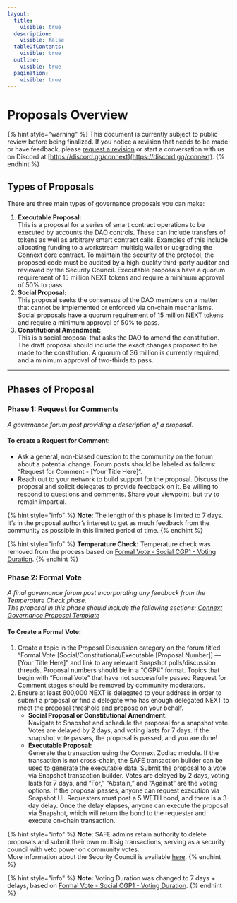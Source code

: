 ```yaml
---
layout:
  title:
    visible: true
  description:
    visible: false
  tableOfContents:
    visible: true
  outline:
    visible: true
  pagination:
    visible: true
---
```


# Proposals Overview

{% hint style="warning" %}
This document is currently subject to public review before being finalized. If you notice a revision that needs to be made or have feedback, please [request a revision](https://github.com/connext/gitbook-docs/issues/new) or start a conversation with us on Discord at [https://discord.gg/connext](https://discord.gg/connext).
{% endhint %}

## **Types of Proposals**

There are three main types of governance proposals you can make:

1. **Executable Proposal:** \
   This is a proposal for a series of smart contract operations to be executed by accounts the DAO controls. These can include transfers of tokens as well as arbitrary smart contract calls. Examples of this include allocating funding to a workstream multisig wallet or upgrading the Connext core contract. To maintain the security of the protocol, the proposed code must be audited by a high-quality third-party auditor and reviewed by the Security Council. Executable proposals have a quorum requirement of 15 million NEXT tokens and require a minimum approval of 50% to pass.&#x20;
2. **Social Proposal:** \
   This proposal seeks the consensus of the DAO members on a matter that cannot be implemented or enforced via on-chain mechanisms. Social proposals have a quorum requirement of 15 million NEXT tokens and require a minimum approval of 50% to pass.
3. **Constitutional Amendment:** \
   This is a social proposal that asks the DAO to amend the constitution. The draft proposal should include the exact changes proposed to be made to the constitution. A quorum of 36 million is currently required, and a minimum approval of two-thirds to pass.

***

## **Phases of Proposal**

### **Phase 1: Request for Comments**

_A governance forum post providing a description of a proposal._

#### To create a Request for Comment:

* Ask a general, non-biased question to the community on the forum about a potential change. Forum posts should be labeled as follows: “Request for Comment - \[Your Title Here]“.
* Reach out to your network to build support for the proposal. Discuss the proposal and solicit delegates to provide feedback on it. Be willing to respond to questions and comments. Share your viewpoint, but try to remain impartial.

{% hint style="info" %}
**Note**: The length of this phase is limited to 7 days. It’s in the proposal author’s interest to get as much feedback from the community as possible in this limited period of time.
{% endhint %}

{% hint style="info" %}
**Temperature Check:** Temperature check was removed from the process based on [Formal Vote - Social CGP1 - Voting Duration](https://snapshot.org/#/dao.connext.eth/proposal/0x77125238d344e5e378387d048d6e3b2c2a45bf3d3d2b6c22b1b76c443e4e9301).
{% endhint %}

### **Phase 2: Formal Vote**

_A final governance forum post incorporating any feedback from the Temperature Check phase._\
_The proposal in this phase should include the following sections:_ [_Connext Governance Proposal Template_](https://app.gitbook.com/o/5e3LmvXsgxY4Ysqtad89/s/yvLdyGupc5aMaHVTGRuy/\~/changes/21/dao-documents/processes/connext-governance-proposal-template)

#### To Create a Formal Vote:

1. Create a topic in the Proposal Discussion category on the forum titled “Formal Vote \[Social/Constitutional/Executable \[Proposal Number]] — \[Your Title Here]” and link to any relevant Snapshot polls/discussion threads. Proposal numbers should be in a “CGP#” format. Topics that begin with “Formal Vote” that have not successfully passed Request for Comment stages should be removed by community moderators.
2. Ensure at least 600,000 NEXT is delegated to your address in order to submit a proposal or find a delegate who has enough delegated NEXT to meet the proposal threshold and propose on your behalf.
   * **Social Proposal or Constitutional Amendment:** \
     Navigate to Snapshot and schedule the proposal for a snapshot vote. Votes are delayed by 2 days, and voting lasts for 7 days. If the snapshot vote passes, the proposal is passed, and you are done!
   * **Executable Proposal:**\
     Generate the transaction using the Connext Zodiac module. If the transaction is not cross-chain, the SAFE transaction builder can be used to generate the executable data. Submit the proposal to a vote via Snapshot transaction builder. Votes are delayed by 2 days, voting lasts for 7 days, and “For,” “Abstain,” and “Against” are the voting options. If the proposal passes, anyone can request execution via Snapshot UI. Requesters must post a 5 WETH bond, and there is a 3-day delay. Once the delay elapses, anyone can execute the proposal via Snapshot, which will return the bond to the requester and execute on-chain transaction.

{% hint style="info" %}
**Note**: SAFE admins retain authority to delete proposals and submit their own multisig transactions, serving as a security council with veto power on community votes. \
More information about the Security Council is available [here](https://docs.connext.network/v/dao-documentation/collective/security-council).
{% endhint %}

{% hint style="info" %}
**Note:** Voting Duration was changed to 7 days + delays, based on [Formal Vote - Social CGP1 - Voting Duration](https://snapshot.org/#/dao.connext.eth/proposal/0x77125238d344e5e378387d048d6e3b2c2a45bf3d3d2b6c22b1b76c443e4e9301).
{% endhint %}

